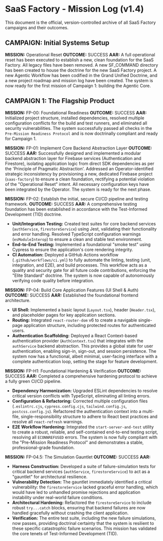 # SaaS Factory - Mission Log (v1.4)
This document is the official, version-controlled archive of all SaaS Factory campaigns and their outcomes.

## CAMPAIGN: Initial Systems Setup
**MISSION:** Operational Reset
**OUTCOME:** SUCCESS
**AAR:** A full operational reset has been executed to establish a new, clean foundation for the SaaS Factory. All legacy files have been removed. A new SF_COMMAND directory has been created to house the doctrine for the new SaaS Factory project. A new Agentic Workflow has been codified in the Grand Unified Doctrine, and a new project roadmap and mission log have been created. The system is now ready for the first mission of Campaign 1: building the Agentic Core.

## CAMPAIGN 1: The Flagship Product

**MISSION:** FP-00: Foundational Readiness
**OUTCOME:** SUCCESS
**AAR:** Initialized project structure, installed dependencies, resolved multiple configuration conflicts for the build and test runners, and eliminated all security vulnerabilities. The system successfully passed all checks in the `Pre-Mission Readiness Protocol` and is now doctrinally compliant and ready for Campaign 1.

**MISSION:** FP-01: Implement Core Backend Abstraction Layer
**OUTCOME:** SUCCESS
**AAR:** Successfully designed and implemented a modular backend abstraction layer for Firebase services (Authentication and Firestore), isolating application logic from direct SDK dependencies as per the 'Principle of Pragmatic Abstraction'. Addressed an Operator-identified strategic inconsistency by provisioning a new, dedicated Firebase project (`saas-factory`) to ensure a clean foundation, rectifying a potential violation of the "Operational Reset" intent. All necessary configuration keys have been integrated by the Operator. The system is ready for the next phase.

**MISSION:** FP-02: Establish the initial, secure CI/CD pipeline and testing framework.
**OUTCOME:** SUCCESS
**AAR:**
A comprehensive testing foundation has been established in accordance with the Test-Informed Development (TID) doctrine.
- **Unit/Integration Testing:** Created test suites for core backend services (`authService`, `firestoreService`) using Jest, validating their functionality and error handling. Resolved TypeScript configuration warnings (`esModuleInterop`) to ensure a clean and stable test environment.
- **End-to-End Testing:** Implemented a foundational "smoke test" using Cypress to ensure the application's core rendering integrity.
- **CI Automation:** Deployed a GitHub Actions workflow (`.github/workflows/ci.yml`) to fully automate the linting, testing (unit, integration, and E2E), and build processes. This workflow acts as a quality and security gate for all future code contributions, enforcing the "Elite Standard" doctrine.
The system is now capable of autonomously verifying code quality before integration.

**MISSION:** FP-04: Build Core Application Features (UI Shell & Auth)
**OUTCOME:** SUCCESS
**AAR:** Established the foundational frontend architecture.
- **UI Shell:** Implemented a basic layout (`Layout.tsx`), header (`Header.tsx`), and placeholder pages for key application sections.
- **Routing:** Integrated `react-router-dom` v6 to create a navigable single-page application structure, including protected routes for authenticated users.
- **Authentication Scaffolding:** Deployed a React Context-based authentication provider (`AuthContext.tsx`) that integrates with the `authService` backend abstraction. This provides a global state for user authentication, enabling sign-in, sign-out, and session persistence.
The system now has a functional, albeit minimal, user-facing interface with a complete authentication loop, setting the stage for feature development.

**MISSION:** FP-H1: Foundational Hardening & Verification
**OUTCOME:** SUCCESS
**AAR:** Completed a comprehensive hardening protocol to achieve a fully green CI/CD pipeline.
- **Dependency Harmonization:** Upgraded ESLint dependencies to resolve critical version conflicts with TypeScript, eliminating all linting errors.
- **Configuration & Refactoring:** Corrected multiple configuration files (`.eslintrc.cjs`, `cypress.config.cjs`, `tailwind.config.js`, `postcss.config.js`). Refactored the authentication context into a multi-file, single-responsibility structure to adhere to React best practices and resolve all `react-refresh` warnings.
- **E2E Workflow Hardening:** Integrated the `start-server-and-test` utility to create a robust, reliable, and self-contained end-to-end testing script, resolving all `ECONNREFUSED` errors.
The system is now fully compliant with the "Pre-Mission Readiness Protocol" and demonstrates a stable, professional-grade foundation.

**MISSION:** FP-04.5: The Simulation Gauntlet
**OUTCOME:** SUCCESS
**AAR:**
- **Harness Construction:** Developed a suite of failure-simulation tests for critical backend services (`authService`, `firestoreService`) to act as a "gauntlet" for architectural resilience.
- **Vulnerability Detection:** The gauntlet immediately identified a critical vulnerability: the `firestoreService` lacked graceful error handling, which would have led to unhandled promise rejections and application instability under real-world failure conditions.
- **Architectural Hardening:** Refactored the `firestoreService` to include robust `try...catch` blocks, ensuring that backend failures are now handled gracefully without crashing the client application.
- **Verification:** The entire test suite, including the new failure simulations, now passes, providing doctrinal certainty that the system is resilient to these specific catastrophic failure scenarios. This mission has validated the core tenets of Test-Informed Development (TID).
